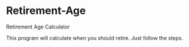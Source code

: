# Retirement-Age
Retirement Age Calculator

This program will calculate when you should retire. Just follow the steps. 
